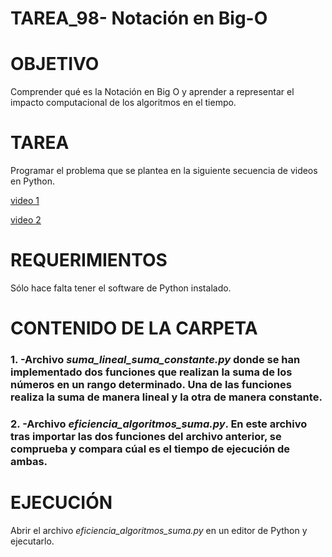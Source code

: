 ﻿# TAREA_98- Notación en Big-O

# OBJETIVO

Comprender qué es la Notación en Big O y aprender a representar el impacto computacional de los algoritmos en el tiempo.

# TAREA

Programar el problema que se plantea en la siguiente secuencia de videos en Python.

[video 1](https://www.youtube.com/watch?v=GD254Gotp-4)

[video 2](https://www.youtube.com/watch?v=MaY6FpP0FEU)

# REQUERIMIENTOS

Sólo hace falta tener el software de Python instalado.


# CONTENIDO DE LA CARPETA


### 1. -Archivo *suma_lineal_suma_constante.py* donde se han implementado dos funciones que realizan la suma de los números en un rango determinado. Una de las funciones realiza la suma de manera lineal y la otra de manera constante.

### 2. -Archivo *eficiencia_algoritmos_suma.py*. En este archivo tras importar las dos funciones del archivo anterior, se comprueba y compara cúal es el tiempo de ejecución de ambas.


# EJECUCIÓN

Abrir el archivo *eficiencia_algoritmos_suma.py* en un editor de Python y ejecutarlo.





